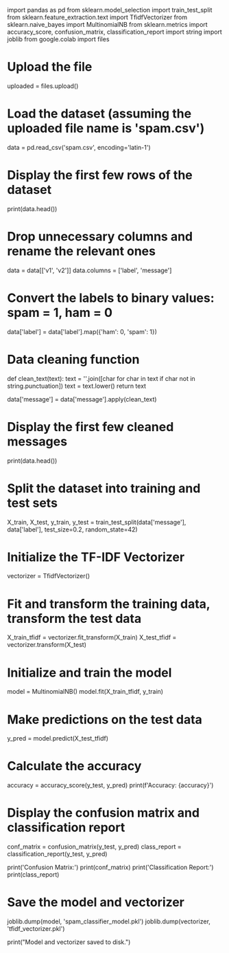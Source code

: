 import pandas as pd
from sklearn.model_selection import train_test_split
from sklearn.feature_extraction.text import TfidfVectorizer
from sklearn.naive_bayes import MultinomialNB
from sklearn.metrics import accuracy_score, confusion_matrix, classification_report
import string
import joblib
from google.colab import files

# Upload the file
uploaded = files.upload()

# Load the dataset (assuming the uploaded file name is 'spam.csv')
data = pd.read_csv('spam.csv', encoding='latin-1')

# Display the first few rows of the dataset
print(data.head())

# Drop unnecessary columns and rename the relevant ones
data = data[['v1', 'v2']]
data.columns = ['label', 'message']

# Convert the labels to binary values: spam = 1, ham = 0
data['label'] = data['label'].map({'ham': 0, 'spam': 1})

# Data cleaning function
def clean_text(text):
    text = ''.join([char for char in text if char not in string.punctuation])
    text = text.lower()
    return text

data['message'] = data['message'].apply(clean_text)

# Display the first few cleaned messages
print(data.head())

# Split the dataset into training and test sets
X_train, X_test, y_train, y_test = train_test_split(data['message'], data['label'], test_size=0.2, random_state=42)

# Initialize the TF-IDF Vectorizer
vectorizer = TfidfVectorizer()

# Fit and transform the training data, transform the test data
X_train_tfidf = vectorizer.fit_transform(X_train)
X_test_tfidf = vectorizer.transform(X_test)

# Initialize and train the model
model = MultinomialNB()
model.fit(X_train_tfidf, y_train)

# Make predictions on the test data
y_pred = model.predict(X_test_tfidf)

# Calculate the accuracy
accuracy = accuracy_score(y_test, y_pred)
print(f'Accuracy: {accuracy}')

# Display the confusion matrix and classification report
conf_matrix = confusion_matrix(y_test, y_pred)
class_report = classification_report(y_test, y_pred)

print('Confusion Matrix:')
print(conf_matrix)
print('Classification Report:')
print(class_report)

# Save the model and vectorizer
joblib.dump(model, 'spam_classifier_model.pkl')
joblib.dump(vectorizer, 'tfidf_vectorizer.pkl')

print("Model and vectorizer saved to disk.")
